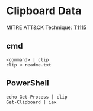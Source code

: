 
# Clipboard Data

MITRE ATT&CK Technique: [T1115](https://attack.mitre.org/wiki/Technique/T1115)



## cmd

    <command> | clip
    clip < readme.txt

## PowerShell

    echo Get-Process | clip
    Get-Clipboard | iex
